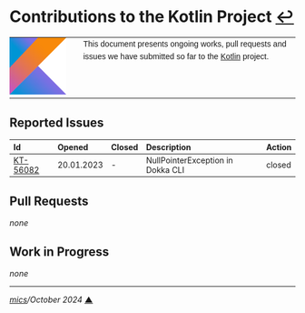 # <span id="top">Contributions to the Kotlin Project</span> <span style="size:30%;"><a href="README.md">↩</a></span>

<table style="font-family:Helvetica,Arial;line-height:1.6;">
  <tr>
  <td style="border:0;padding:0 10px 0 0;min-width:120px;"><a href="https://kotlinlang.org/" rel="external"><img src="./docs/kotlin.png" width="100" alt="Kotlin project"/></a></td>
  <td style="border:0;padding:0;vertical-align:text-top;">This document presents ongoing works, pull requests and issues we have submitted so far to the <a href="https://kotlinlang.org/" rel="external">Kotlin</a> project.<br/>&nbsp;
  </td>
  </tr>
</table>

## <span id="issues">Reported Issues</span>

| Id     | Opened | Closed | Description | Action |
|:-------|:-------|:-------|:------------|:------|
| [KT-56082](https://youtrack.jetbrains.com/issue/KT-56082/NullPointerException-in-Dokka-CLI) | 20.01.2023 | - | NullPointerException in Dokka CLI  | closed |

<!-- https://discuss.kotlinlang.org/t/problems-running-dokka-cli-1-4-0-rc-jar-from-the-command-line/18855/24 -->
## <span id="pull_requests">Pull Requests</span>

*none*

## <span id="wip">Work in Progress</span>

*none*

***

*[mics](https://lampwww.epfl.ch/~michelou/)/October 2024* [**&#9650;**](#top)
<span id="bottom">&nbsp;</span>

<!-- link refs -->
